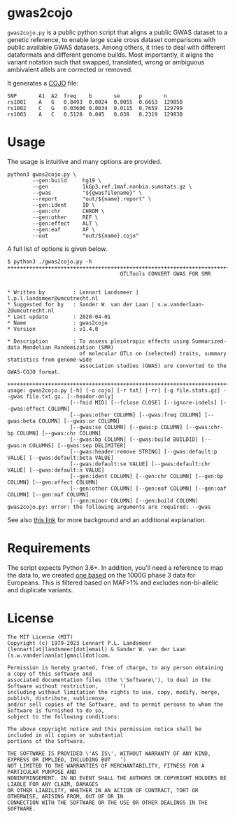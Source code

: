 # gwas2cojo

`gwas2cojo.py` is a public python script that aligns a public GWAS dataset to a genetic reference, to enable large scale cross dataset comparisons with public available GWAS datasets. Among others, it tries to deal with different dataformats and different genome builds.
Most importantly, it aligns the variant notation such that swapped, translated, wrong or ambiguous ambivalent allels are corrected or removed.

It generates a [COJO] file:

```
SNP       A1  A2  freq    b       se      p       n
rs1001    A   G   0.8493  0.0024  0.0055  0.6653  129850
rs1002    C   G   0.03606 0.0034  0.0115  0.7659  129799
rs1003    A   C   0.5128  0.045   0.038   0.2319  129830
```

[COJO]: https://yanglab.westlake.edu.cn/software/smr/#Overview

# Usage

The usage is intuitive and many options are provided.

```
python3 gwas2cojo.py \
        --gen:build     hg19 \
        --gen           1kGp3.ref.1maf.nonbia.sumstats.gz \
        --gwas          "${gwasfilename}" \
        --report        "out/${name}.report" \
        --gen:ident     ID \
        --gen:chr       CHROM \
        --gen:other     REF \
        --gen:effect    ALT \
        --gen:eaf       AF \
        --out           "out/${name}.cojo"
```

A full list of options is given below.

```
$ python3 ./gwas2cojo.py -h
+++++++++++++++++++++++++++++++++++++++++++++++++++++++++++++++++++++++++++++++++++++++++++++++++++++++++
                                    QTLTools CONVERT GWAS FOR SMR


* Written by         : Lennart Landsmeer | l.p.l.landsmeer@umcutrecht.nl
* Suggested for by   : Sander W. van der Laan | s.w.vanderlaan-2@umcutrecht.nl
* Last update        : 2020-04-01
* Name               : gwas2cojo
* Version            : v1.4.0

* Description        : To assess pleiotropic effects using Summarized-data Mendelian Randomization (SMR)
                       of molecular QTLs on (selected) traits, summary statistics from genome-wide
                       association studies (GWAS) are converted to the GWAS-COJO format.

+++++++++++++++++++++++++++++++++++++++++++++++++++++++++++++++++++++++++++++++++++++++++++++++++++++++++
usage: gwas2cojo.py [-h] [-o cojo] [-r txt] [-rr] [-g file.stats.gz] --gwas file.txt.gz. [--header-only]
                    [--fmid MID] [--fclose CLOSE] [--ignore-indels] [--gwas:effect COLUMN]
                    [--gwas:other COLUMN] [--gwas:freq COLUMN] [--gwas:beta COLUMN] [--gwas:or COLUMN]
                    [--gwas:se COLUMN] [--gwas:p COLUMN] [--gwas:chr-bp COLUMN] [--gwas:chr COLUMN]
                    [--gwas:bp COLUMN] [--gwas:build BUILDID] [--gwas:n COLUMNS] [--gwas:sep DELIMITER]
                    [--gwas:header:remove STRING] [--gwas:default:p VALUE] [--gwas:default:beta VALUE]
                    [--gwas:default:se VALUE] [--gwas:default:chr VALUE] [--gwas:default:n VALUE]
                    [--gen:ident COLUMN] [--gen:chr COLUMN] [--gen:bp COLUMN] [--gen:effect COLUMN]
                    [--gen:other COLUMN] [--gen:eaf COLUMN] [--gen:oaf COLUMN] [--gen:maf COLUMN]
                    [--gen:minor COLUMN] [--gen:build COLUMN]
gwas2cojo.py: error: the following arguments are required: --gwas
```

See also [this link] for more background and an additional explanation.

[this link]: https://blog.llandsmeer.com/tech/2019/12/28/gwas2cojo.html

# Requirements

The script expects Python 3.6+. In addition, you'll need a reference to map the data to, we created [one based](https://blog.llandsmeer.com/1kGp3.ref.1maf.nonbia.sumstats.gz) on the 1000G phase 3 data for Europeans. This is filtered based on MAF>1% and excludes non-bi-allelic and duplicate variants.

# License

```
The MIT License (MIT)
Copyright (c) 1979-2023 Lennart P.L. Landsmeer (lennart[at]landsmeer[dot]email) & Sander W. van der Laan (s.w.vanderlaan[at]gmail[dot]com.

Permission is hereby granted, free of charge, to any person obtaining a copy of this software and
associated documentation files (the \'Software\'), to deal in the Software without restriction,       ')
including without limitation the rights to use, copy, modify, merge, publish, distribute, sublicense,
and/or sell copies of the Software, and to permit persons to whom the Software is furnished to do so,
subject to the following conditions:

The above copyright notice and this permission notice shall be included in all copies or substantial
portions of the Software.

THE SOFTWARE IS PROVIDED \'AS IS\', WITHOUT WARRANTY OF ANY KIND, EXPRESS OR IMPLIED, INCLUDING BUT   ')
NOT LIMITED TO THE WARRANTIES OF MERCHANTABILITY, FITNESS FOR A PARTICULAR PURPOSE AND
NONINFRINGEMENT. IN NO EVENT SHALL THE AUTHORS OR COPYRIGHT HOLDERS BE LIABLE FOR ANY CLAIM, DAMAGES
OR OTHER LIABILITY, WHETHER IN AN ACTION OF CONTRACT, TORT OR OTHERWISE, ARISING FROM, OUT OF OR IN
CONNECTION WITH THE SOFTWARE OR THE USE OR OTHER DEALINGS IN THE SOFTWARE.
```
